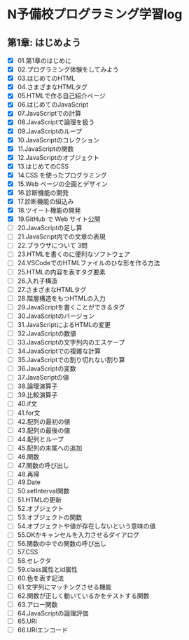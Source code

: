 # N予備校プログラミング学習log

## 第1章: はじめよう

- [x] 01.第1章のはじめに
- [x] 02.プログラミング体験をしてみよう
- [x] 03.はじめてのHTML
- [x] 04.さまざまなHTMLタグ
- [x] 05.HTMLで作る自己紹介ページ
- [x] 06.はじめてのJavaScript
- [x] 07.JavaScriptでの計算
- [x] 08.JavaScriptで論理を扱う
- [x] 09.JavaScriptのループ
- [x] 10.JavaScriptのコレクション
- [x] 11.JavaScriptの関数
- [x] 12.JavaScriptのオブジェクト
- [x] 13.はじめてのCSS
- [x] 14.CSS を使ったプログラミング
- [x] 15.Web ページの企画とデザイン
- [x] 16.診断機能の開発
- [x] 17.診断機能の組込み
- [x] 18.ツイート機能の開発
- [x] 19.GitHub で Web サイト公開
- [ ] 20.JavaScriptの足し算
- [ ] 21.JavaScript内での文章の表現
- [ ] 22.ブラウザについて 3問
- [ ] 23.HTMLを書くのに便利なソフトウェア
- [ ] 24.VSCodeでのHTMLファイルのひな形を作る方法
- [ ] 25.HTMLの内容を表すタグ要素
- [ ] 26.入れ子構造
- [ ] 27.さまざまなHTMLタグ
- [ ] 28.階層構造をもつHTMLの入力
- [ ] 29.JavaScriptを書くことができるタグ
- [ ] 30.JavaScriptのバージョン
- [ ] 31.JavaScriptによるHTMLの変更
- [ ] 32.JavaScriptの数値
- [ ] 33.JavaScriptの文字列内のエスケープ
- [ ] 34.JavaScriptでの複雑な計算
- [ ] 35.JavaScriptでの割り切れない割り算
- [ ] 36.JavaScriptの変数
- [ ] 37.JavaScriptの値
- [ ] 38.論理演算子
- [ ] 39.比較演算子
- [ ] 40.if文
- [ ] 41.for文
- [ ] 42.配列の最初の値
- [ ] 43.配列の最後の値
- [ ] 44.配列とループ
- [ ] 45.配列の末尾への追加
- [ ] 46.関数
- [ ] 47.関数の呼び出し
- [ ] 48.再帰
- [ ] 49.Date
- [ ] 50.setInterval関数
- [ ] 51.HTMLの更新
- [ ] 52.オブジェクト
- [ ] 53.オブジェクトの関数
- [ ] 54.オブジェクトや値が存在しないという意味の値
- [ ] 55.OKかキャンセルを入力させるダイアログ
- [ ] 56.関数の中での関数の呼び出し
- [ ] 57.CSS
- [ ] 58.セレクタ
- [ ] 59.class属性とid属性
- [ ] 60.色を表す記法
- [ ] 61.文字列にマッチングさせる機能
- [ ] 62.関数が正しく動いているかをテストする関数
- [ ] 63.アロー関数
- [ ] 64.JavaScriptの論理評価
- [ ] 65.URI
- [ ] 66.URIエンコード
